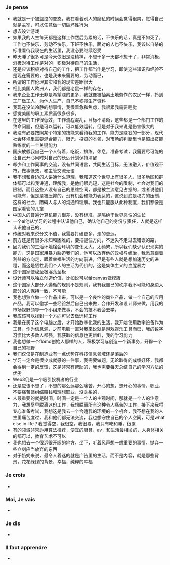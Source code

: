 ### Je pense
- 我就是一个被监控的变态，我在看着别人的隐私的时候会觉得很爽，觉得自己就是主宰，可以任意做一切破坏性行为
- 想去设计游戏
- 如果我的人生每天都是这样工作然后劳累的话，不快乐的话，真是不如死了，工作也不快乐，劳动不快乐，下班不快乐，面对的人也不快乐，我该以自杀的标准看待我现在的生活里，我没必要继续忍受
- 昨天睡了很多可是今天依旧是没精神，不想干多一天都不想干了，非常消极，消极对待工作是对的，积极对待自己的生活，
- 还是应该积极对待自己的工作，把工作都当作是学习，即使这些知识和经验不是现在需要的，也是我未来需要的，劳动而已，
- 所谓的工作伦理其实和我的现实差距很大
- 相比美国人欧洲人，我们都是老鼠一样的存在，
- 我来企业工作无非是希望赚的更多，我就像被抽离土地劳作的农民一样，拎到工厂做工人，为他人生产，自己不积攒生产资料
- 我现在没法冷静的想事情，我很着急和焦虑，我很累我需要睡觉
- 感觉美国的职工素质高很多很多，
- 在这里的工作很低效，工作流程混乱，目标不清晰，这些都是一个部门工作的致命问题，但是可以运转，可以低效运转，但是对于我来说是伤害很大的
- 我没有必要按照某个特定的技能来看待我的工作，能力是赚钱的一部分，现代社会环境里需要混合能力，眼光，投资的本领，对市场的判断里也是超出技能熟练度的一个关键能力
- 国庆放假我自己一个人待着，吃饭，排练。休息，准备考试，我需要尽可能的让自己开心同时对自己的长远计划保持清醒
- 却少和工作同事的交流，没有共同语言，共同生活目标，无法融入，价值观不符，做事低效，和主管交流无语
- 我不想和身边的人讲通什么道理，我知道这个世界上有很多人，很多地区和群体都可以和我讲通，理解我，是他们眼光短，这是社会的限制，社会对我们的限制，而且这些人没有自己的思维空间，都是被主流意见占据的，或者说他们可能有，但是是被压抑的，没有机会和能力表达的，这说到底是权力的压制，这样的社会，阻碍人与人的沟通和理解。我也只能服从此种制度，我们都像是国家看管的儿童
- 中国人的普遍计算机能力很差，没有标准，是隔绝于世界恶性的生长
- 一个ai他从学习的过程中认识他自己，确认他自己的身份与责任，人就是这样认识他自己的，
- 传统对我来说分文不值，我需要打破更多，走的更远，
- 前方还是有很多未知和困难的，要把握住方向，不迷失不走过去错误的路，
- 因为我们的生活环境栓会环境的变化太大，太频繁，所以我们缺少认识现实的能力，这是国家用暴力胁迫我们的，他可以放弃他的政权与统治，我愿意跟着利益的方向走，跟着幸福生活的方向前进，但是有些人就是想加速历史的进程，而这是牺牲我们个人的生活为代价的，这是集体主义的血腥暴力
- 这个国家便秘至极淫荡至极
- 设计师可以独立创造价值，比如说可以给canvas做模版
- 这个国家大部分人遵循的规则不是规则，我有我自己的秩序我不可能和身边大部分的人保持一致，不可能
- 我也想独立做一个作品出来，可以是一个良性的商业产品，做一个自己的应用产品，我可以偷学一些经验然后自己出来做，合作开发和设计师来做，用我的市场视野领导一个小组来做事，不会的技术我会去学，
- 我应该可以找到一个方向可以去做远程工作
- 我是在买了这个电脑之后，才开始数字化我的生活，我开始使用数字设备作为工具，作为信息源，之前电脑一直对我来说就是游戏娱乐工具而已，我的数字习惯比大多数人都强，我获取的信息也更新鲜，我的学习能力
- 我也想做一个flomo创始人那样的人，积极学习与创造一个新事务，开辟一个自己的视野
- 我们仅仅是在制造业有一点优势在科技信息领域还是落后的
- 学习一定会是很少成就感的一件事，我需要做题，无论取得的成绩好坏，我都会得到一定的反馈，这是非常有帮助的，我也需要每天总结自己的学习方法的优劣
- Web3仍是一个吸引投机者的行业
- 还是应该不想了，不想的那么远那么痛苦，开心的想，想开心的事情，职业，不要痛苦筛纠结赚钱和理想职业，没关系的，
- 人最重要的就是时间，时间一定是一个人的主观时间，那就是一个人的注意力，我想尽早脱离这份工作，我想脱离所有这种令人痛苦的工作，接下来我将专心准备考试，我想这是我去一个合适我的环境的一个机会，我不想在我的人生里痛苦度过，我和他们都无法交流，我也想守住自己的个人空间，可是what else in life？我觉得空，我很空，我很累，我只有吃和睡，很累
- 有的领域非常适用算法推荐，便宜的厨具，av，和生活最相关的，人身体相关的都可以，教育艺术不可以
- 我也想去一个很远很开阔的地方，坐下，听着风声想一想重要的事情，抛弃一些立刻应当放弃的东西
- 对于奶奶来说，最令人着迷的就是广告里的生活，而不是内容，就是那些背景，花花绿绿的背景，幸福，纯粹的幸福


### Je crois
- 


### Moi, Je vais
- 


### Je dis
- 


### Il faut apprendre
- 
